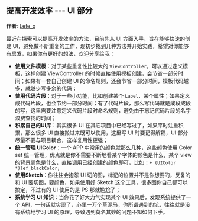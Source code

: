 ## 提高开发效率 --- UI 部分

**作者**: [Lefe_x](https://weibo.com/u/5953150140)

最近在探索可以提高开发效率的方法，目前先从 UI 方面入手，旨在能够快速的创建 UI，避免做不断重复的工作，现初步找到几种方法并开始实践，希望对你能够有启发，如果你有更好的想法，欢迎分享给我：

- **使用文件模板**：对于某些重复性比较大的 `ViewController`，可以通过定义模板，这样创建 ViewController 的时候直接使用模板创建，会节省一部分时间；如果有一套自己创建 UI 的命名规则，还会节省一部分时间，模板代码越多，就越少写多余的代码；
- **使用代码片段**：对于一些小功能，比如创建某个 `Label`，某个属性；如果定义成代码片段，也会节约一部分时间；有了代码片段，那么写代码就是成段成段的写，这里需要注意定义代码片段时命名规则，避免由于忘记代码片段的名字浪费查找的时间；
- **积累自己的UI库**：其实很多 UI 在其它项目中已经写过了，如果平时注重积累，那么很多 UI 直接搬过来既可以使用，这里写 UI 时要记得解耦，UI 部分尽量不要与项目耦合，这样复用性更强；
- **统一管理 UIColor**：一个 APP 中常用的颜色就那么几种，这些颜色使用 Color set 统一管理，优点就是你不需要不断地看某个字体的颜色是什么，某个 view 的背景颜色是什么，直接调用已经创建的颜色即可，比如：`+ (UIColor *)lef_blackColor;`
- **使用Sketch**：你往往会抱怨 UI 切的图，标记的位置并不是你想要的，反复的和 UI 要切图，要颜色，如果使用好 Sketch 这个工具，很多图你自己都可以搞定，不过有的 UI 使用的是 PS 那就尴尬了；
- **系统学习 UI 知识**：当你花了好大力气实现某个 UI 效果后，发现系统提供了一个 API，一句话就实现了，心里一万个草泥马，你所谓遇到的坑，往往就是没有系统地学习 UI 的原理，导致遇到莫名其妙的问题不知如何下手。

